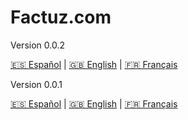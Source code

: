 # Factuz.com



Version 0.0.2

[🇪🇸 Español](/002/es/) | [🇬🇧 English](/002/en/) | [🇫🇷 Français](/002/fr/)





Version 0.0.1

[🇪🇸 Español](/001/es/) | [🇬🇧 English](/001/en/) | [🇫🇷 Français](/001/fr/)




